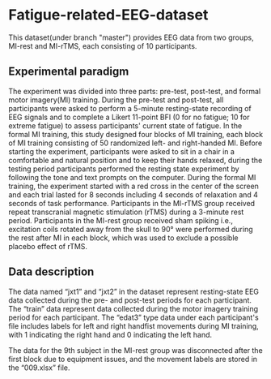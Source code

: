 # Fatigue-related-EEG-dataset
This dataset(under branch "master") provides EEG data from two groups, MI-rest and MI-rTMS, each consisting of 10 participants. 
## Experimental paradigm
The experiment was divided into three parts: pre-test, post-test, and formal motor imagery(MI) training. During the pre-test and post-test, all participants were asked to perform a 5-minute resting-state recording of EEG signals and to complete a Likert 11-point BFI (0 for no fatigue; 10 for extreme fatigue) to assess participants' current state of fatigue. In the formal MI training, this study designed four blocks of MI training, each block of MI training consisting of 50 randomized left- and right-handed MI. Before starting the experiment, participants were asked to sit in a chair in a comfortable and natural position and to keep their hands relaxed, during the testing period participants performed the resting state experiment by following the tone and text prompts on the computer. During the formal MI training, the experiment started with a red cross in the center of the screen and each trial lasted for 8 seconds including 4 seconds of relaxation and 4 seconds of task performance. Participants in the MI-rTMS group received repeat transcranial magnetic stimulation (rTMS) during a 3-minute rest period. Participants in the MI-rest group received sham spiking i.e., excitation coils rotated away from the skull to 90° were performed during the rest after MI in each block, which was used to exclude a possible placebo effect of rTMS.
## Data description
The data named “jxt1” and “jxt2” in the dataset represent resting-state EEG data collected during the pre- and post-test periods for each participant. The “train” data represent data collected during the motor imagery training period for each participant. The “edat3” type data under each participant's file includes labels for left and right handfist movements during MI training, with 1 indicating the right hand and 0 indicating the left hand.

The data for the 9th subject in the MI-rest group was disconnected after the first block due to equipment issues, and the movement labels are stored in the “009.xlsx” file.
